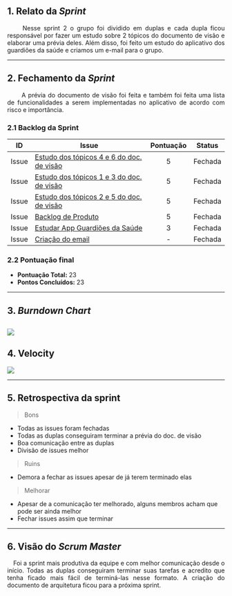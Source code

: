 ## 1. Relato da _Sprint_

<p align="justify">&emsp;&emsp; Nesse sprint 2 o grupo foi dividido em duplas e cada dupla ficou responsável por fazer um estudo sobre 2 tópicos do documento de visão e elaborar uma prévia deles. Além disso, foi feito um estudo do aplicativo dos guardiões da saúde e criamos um e-mail para o grupo. </p>


------------

## 2. Fechamento da _Sprint_
<p align="justify">&emsp;&emsp;  A prévia do documento de visão foi feita e também foi feita uma lista de funcionalidades a serem implementadas no aplicativo de acordo com risco e importância. </p>

### 2.1 Backlog da Sprint

| ID | Issue | Pontuação|Status |
|:--:| ------- | :----: | :----: |
| Issue | [Estudo dos tópicos 4 e 6 do doc. de visão](https://github.com/fga-eps-mds/2020-1-Grupo-5/issues/20) |5|Fechada |
| Issue | [Estudo dos tópicos 1 e 3 do doc. de visão](https://github.com/fga-eps-mds/2020-1-Grupo-5/issues/19) |5|Fechada |
| Issue | [Estudo dos tópicos 2 e 5 do doc. de visão](https://github.com/fga-eps-mds/2020-1-Grupo-5/issues/17) |5|Fechada |
| Issue | [Backlog de Produto](https://github.com/fga-eps-mds/2020-1-Grupo-5/issues/16) |5|Fechada |
| Issue | [Estudar App Guardiões da Saúde](https://github.com/fga-eps-mds/2020-1-Grupo-5/issues/15)|3|Fechada |
| Issue | [Criação do email](https://github.com/fga-eps-mds/2020-1-Grupo-5/issues/21) |- |Fechada |

### 2.2 Pontuação final

* __Pontuação Total:__ 23
* __Pontos Concluídos:__ 23

------------

## 3. _Burndown Chart_


![](https://i.ibb.co/HHv27P9/Burndow2.jpg)
------------

## 4. Velocity

![](https://i.ibb.co/r0f8N2D/Velocity2.jpg)

------------

## 5. Retrospectiva da sprint

> Bons
 - Todas as issues foram fechadas
 - Todas as duplas conseguiram terminar a prévia do doc. de visão
 - Boa comunicação entre as duplas
 - Divisão de issues melhor

> Ruins
 - Demora a fechar as issues apesar de já terem terminado elas

> Melhorar
 - Apesar de a comunicação ter melhorado, alguns membros acham que pode ser ainda melhor
 - Fechar issues assim que terminar
 
------------

## 6. Visão do _Scrum Master_


<p align="justify"> Foi a sprint mais produtiva da equipe e com melhor comunicação desde o início. Todas as duplas conseguiram terminar suas tarefas e acredito que tenha ficado mais fácil de terminá-las nesse formato.
A criação do documento de arquitetura ficou para a próxima sprint. </p>
















